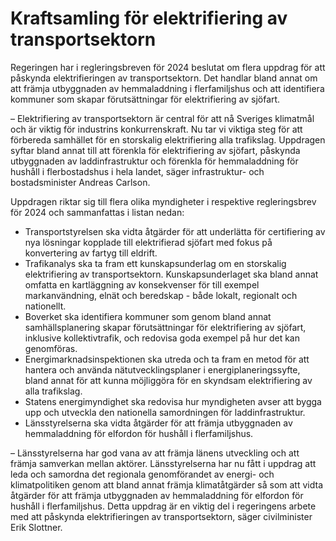 # Kraftsamling för elektrifiering av transportsektorn

Regeringen har i regleringsbreven för 2024 beslutat om flera uppdrag för att påskynda elektrifieringen av transportsektorn. Det handlar bland annat om att främja utbyggnaden av hemmaladdning i flerfamiljshus och att identifiera kommuner som skapar förutsättningar för elektrifiering av sjöfart.

– Elektrifiering av transportsektorn är central för att nå Sveriges klimatmål och är viktig för industrins konkurrenskraft. Nu tar vi viktiga steg för att förbereda samhället för en storskalig elektrifiering alla trafikslag. Uppdragen syftar bland annat till att förenkla för elektrifiering av sjöfart, påskynda utbyggnaden av laddinfrastruktur och förenkla för hemmaladdning för hushåll i flerbostadshus i hela landet, säger infrastruktur- och bostadsminister Andreas Carlson.

Uppdragen riktar sig till flera olika myndigheter i respektive regleringsbrev för 2024 och sammanfattas i listan nedan:

* Transportstyrelsen ska vidta åtgärder för att underlätta för certifiering av nya lösningar kopplade till elektrifierad sjöfart med fokus på konvertering av fartyg till eldrift.
* Trafikanalys ska ta fram ett kunskapsunderlag om en storskalig elektrifiering av transportsektorn. Kunskapsunderlaget ska bland annat omfatta en kartläggning av konsekvenser för till exempel markanvändning, elnät och beredskap - både lokalt, regionalt och nationellt.
* Boverket ska identifiera kommuner som genom bland annat samhällsplanering skapar förutsättningar för elektrifiering av sjöfart, inklusive kollektivtrafik, och redovisa goda exempel på hur det kan genomföras.
* Energimarknadsinspektionen ska utreda och ta fram en metod för att hantera och använda nätutvecklingsplaner i energiplaneringssyfte, bland annat för att kunna möjliggöra för en skyndsam elektrifiering av alla trafikslag.
* Statens energimyndighet ska redovisa hur myndigheten avser att bygga upp och utveckla den nationella samordningen för laddinfrastruktur.
* Länsstyrelserna ska vidta åtgärder för att främja utbyggnaden av hemmaladdning för elfordon för hushåll i flerfamiljshus.

– Länsstyrelserna har god vana av att främja länens utveckling och att främja samverkan mellan aktörer. Länsstyrelserna har nu fått i uppdrag att leda och samordna det regionala genomförandet av energi- och klimatpolitiken genom att bland annat främja klimatåtgärder så som att vidta åtgärder för att främja utbyggnaden av hemmaladdning för elfordon för hushåll i flerfamiljshus. Detta uppdrag är en viktig del i regeringens arbete med att påskynda elektrifieringen av transportsektorn, säger civilminister Erik Slottner.
